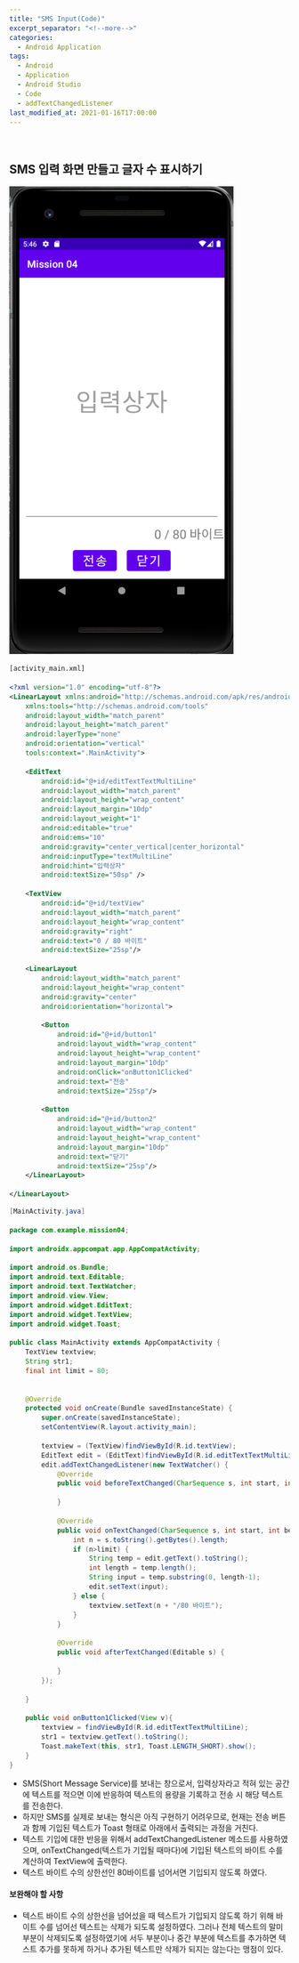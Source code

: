 ```yaml
---
title: "SMS Input(Code)"
excerpt_separator: "<!--more-->"
categories:
  - Android Application
tags:
  - Android
  - Application
  - Android Studio
  - Code
  - addTextChangedListener
last_modified_at: 2021-01-16T17:00:00
---
```

<!--more-->

<br>

## SMS 입력 화면 만들고 글자 수 표시하기

<img src="/images/2021-01-16-sms.png" class="align-center" alt="">

```xml
[activity_main.xml]

<?xml version="1.0" encoding="utf-8"?>
<LinearLayout xmlns:android="http://schemas.android.com/apk/res/android"
    xmlns:tools="http://schemas.android.com/tools"
    android:layout_width="match_parent"
    android:layout_height="match_parent"
    android:layerType="none"
    android:orientation="vertical"
    tools:context=".MainActivity">

    <EditText
        android:id="@+id/editTextTextMultiLine"
        android:layout_width="match_parent"
        android:layout_height="wrap_content"
        android:layout_margin="10dp"
        android:layout_weight="1"
        android:editable="true"
        android:ems="10"
        android:gravity="center_vertical|center_horizontal"
        android:inputType="textMultiLine"
        android:hint="입력상자"
        android:textSize="50sp" />

    <TextView
        android:id="@+id/textView"
        android:layout_width="match_parent"
        android:layout_height="wrap_content"
        android:gravity="right"
        android:text="0 / 80 바이트"
        android:textSize="25sp"/>

    <LinearLayout
        android:layout_width="match_parent"
        android:layout_height="wrap_content"
        android:gravity="center"
        android:orientation="horizontal">

        <Button
            android:id="@+id/button1"
            android:layout_width="wrap_content"
            android:layout_height="wrap_content"
            android:layout_margin="10dp"
            android:onClick="onButton1Clicked"
            android:text="전송"
            android:textSize="25sp"/>

        <Button
            android:id="@+id/button2"
            android:layout_width="wrap_content"
            android:layout_height="wrap_content"
            android:layout_margin="10dp"
            android:text="닫기"
            android:textSize="25sp"/>
    </LinearLayout>

</LinearLayout>
```

```java
[MainActivity.java]

package com.example.mission04;

import androidx.appcompat.app.AppCompatActivity;

import android.os.Bundle;
import android.text.Editable;
import android.text.TextWatcher;
import android.view.View;
import android.widget.EditText;
import android.widget.TextView;
import android.widget.Toast;

public class MainActivity extends AppCompatActivity {
    TextView textview;
    String str1;
    final int limit = 80;


    @Override
    protected void onCreate(Bundle savedInstanceState) {
        super.onCreate(savedInstanceState);
        setContentView(R.layout.activity_main);

        textview = (TextView)findViewById(R.id.textView);
        EditText edit = (EditText)findViewById(R.id.editTextTextMultiLine);
        edit.addTextChangedListener(new TextWatcher() {
            @Override
            public void beforeTextChanged(CharSequence s, int start, int count, int after) {

            }

            @Override
            public void onTextChanged(CharSequence s, int start, int before, int count) {
                int n = s.toString().getBytes().length;
                if (n>limit) {
                    String temp = edit.getText().toString();
                    int length = temp.length();
                    String input = temp.substring(0, length-1);
                    edit.setText(input);
                } else {
                    textview.setText(n + "/80 바이트");
                }
            }

            @Override
            public void afterTextChanged(Editable s) {

            }
        });

    }

    public void onButton1Clicked(View v){
        textview = findViewById(R.id.editTextTextMultiLine);
        str1 = textview.getText().toString();
        Toast.makeText(this, str1, Toast.LENGTH_SHORT).show();
    }
}
```

  * SMS(Short Message Service)를 보내는 창으로서, 입력상자라고 적혀 있는 공간에 텍스트를 적으면 이에 반응하여 텍스트의 용량을 기록하고 전송 시 해당 텍스트를 전송한다.
  * 하지만 SMS를 실제로 보내는 형식은 아직 구현하기 어려우므로, 현재는 전송 버튼과 함께 기입된 텍스트가 Toast 형태로 아래에서 출력되는 과정을 거친다.
  * 텍스트 기입에 대한 반응을 위해서 addTextChangedListener 메소드를 사용하였으며, onTextChanged(텍스트가 기입될 때마다)에 기입된 텍스트의 바이트 수를 계산하여 TextView에 출력한다.
  * 텍스트 바이트 수의 상한선인 80바이트를 넘어서면 기입되지 않도록 하였다.

#### 보완해야 할 사항
  * 텍스트 바이트 수의 상한선을 넘어섰을 때 텍스트가 기입되지 않도록 하기 위해 바이트 수를 넘어선 텍스트는 삭제가 되도록 설정하였다. 그러나 전체 텍스트의 말미 부분이 삭제되도록 설정하였기에 서두 부분이나 중간 부분에 텍스트를 추가하면 텍스트 추가를 못하게 하거나 추가된 텍스트만 삭제가 되지는 않는다는 맹점이 있다.  